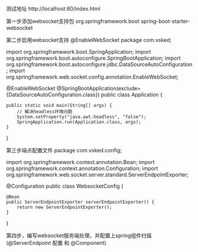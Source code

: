 

测试地址
http://localhost:80/index.html

第一步添加websocket支持包
<dependency>
<groupId>org.springframework.boot</groupId>
<artifactId>spring-boot-starter-websocket</artifactId>
</dependency>

第二步启用websocket支持 @EnableWebSocket
package com.vsked;

import org.springframework.boot.SpringApplication;
import org.springframework.boot.autoconfigure.SpringBootApplication;
import org.springframework.boot.autoconfigure.jdbc.DataSourceAutoConfiguration;
import org.springframework.web.socket.config.annotation.EnableWebSocket;

@EnableWebSocket
@SpringBootApplication(exclude={DataSourceAutoConfiguration.class})
public class Application {

	public static void main(String[] args) {
		// 解决headless环境问题
		System.setProperty("java.awt.headless", "false");
		SpringApplication.run(Application.class, args);
	}

}

第三步端点配置文件
package com.vsked.config;

import org.springframework.context.annotation.Bean;
import org.springframework.context.annotation.Configuration;
import org.springframework.web.socket.server.standard.ServerEndpointExporter;

@Configuration
public class WebsocketConfig {

    @Bean
    public ServerEndpointExporter serverEndpointExporter() {
        return new ServerEndpointExporter();
    }
}

第四步，编写websocket服务端处理，并配置上spring组件扫描(@ServerEndpoint 配置 和 @Component)
